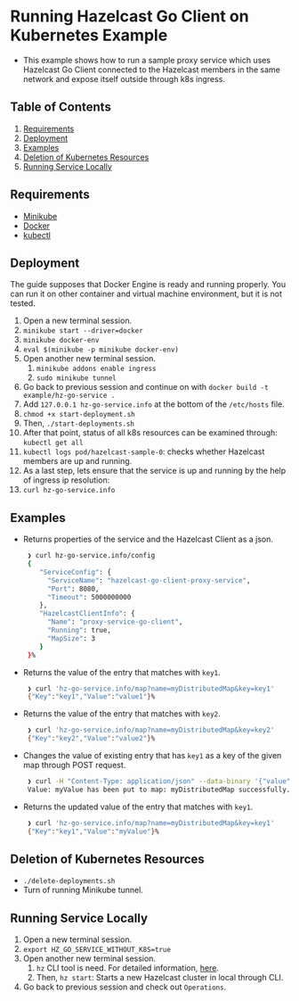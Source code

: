 # Running Hazelcast Go Client on Kubernetes Example
- This example shows how to run a sample proxy service which uses Hazelcast Go Client connected to the Hazelcast members in the same network and expose itself outside through k8s ingress.

## Table of Contents
1. [Requirements](#requirements)
2. [Deployment](#deployment)
3. [Examples](#examples)
4. [Deletion of Kubernetes Resources](#deletion-of-kubernetes-resources)
5. [Running Service Locally](#running-service-locally)

<a name="requirements"></a>
## Requirements
- [Minikube](https://minikube.sigs.k8s.io/docs/start/)
- [Docker](https://www.docker.com/get-started/)
- [kubectl](https://kubernetes.io/docs/tasks/tools/)

<a name="deployment"></a>
## Deployment  
The guide supposes that Docker Engine is ready and running properly. You can run it on other container and virtual machine environment, but it is not tested.
1. Open a new terminal session.
2. `minikube start --driver=docker`
3. `minikube docker-env`
4. `eval $(minikube -p minikube docker-env)`
5. Open another new terminal session.
   1. `minikube addons enable ingress`
   2. `sudo minikube tunnel`
6. Go back to previous session and continue on with `docker build -t example/hz-go-service .`
7. Add `127.0.0.1 hz-go-service.info` at the bottom of the `/etc/hosts` file.
8. `chmod +x start-deployment.sh`
9. Then, `./start-deployments.sh`
10. After that point, status of all k8s resources can be examined through: `kubectl get all`
11. `kubectl logs pod/hazelcast-sample-0`: checks whether Hazelcast members are up and running.
12. As a last step, lets ensure that the service is up and running by the help of ingress ip resolution:
13. `curl hz-go-service.info`

<a name="examples"></a>
## Examples
- Returns properties of the service and the Hazelcast Client as a json.
  ```bash
   ❯ curl hz-go-service.info/config
   {
      "ServiceConfig": {
        "ServiceName": "hazelcast-go-client-proxy-service",
        "Port": 8080,
        "Timeout": 5000000000
      },
      "HazelcastClientInfo": {
        "Name": "proxy-service-go-client",
        "Running": true,
        "MapSize": 3
      }
   }%
   ```
- Returns the value of the entry that matches with `key1`.
  ```bash
   ❯ curl 'hz-go-service.info/map?name=myDistributedMap&key=key1'
   {"Key":"key1","Value":"value1"}%
   ```
- Returns the value of the entry that matches with `key2`.
  ```bash
   ❯ curl 'hz-go-service.info/map?name=myDistributedMap&key=key2'
   {"Key":"key2","Value":"value2"}%
   ```
- Changes the value of existing entry that has `key1` as a key of the given map through POST request.
  ```bash
   ❯ curl -H "Content-Type: application/json" --data-binary '{"value": "myValue"}' -X POST 'hz-go-service.info/map?name=myDistributedMap&key=key1'
   Value: myValue has been put to map: myDistributedMap successfully.
   ```
- Returns the updated value of the entry that matches with `key1`.
  ```bash
   ❯ curl 'hz-go-service.info/map?name=myDistributedMap&key=key1'
   {"Key":"key1","Value":"myValue"}%
   ```

<a name="deletion-of-kubernetes-resources"></a>
## Deletion of Kubernetes Resources
- `./delete-deployments.sh`
- Turn of running Minikube tunnel.

<a name="running-service-locally"></a>
## Running Service Locally <a name="running-service-locally"></a>
1. Open a new terminal session.
2. `export HZ_GO_SERVICE_WITHOUT_K8S=true`
3. Open another new terminal session.
   1. `hz` CLI tool is need. For detailed information, [here](https://hazelcast.com/blog/hazelcast-command-line-is-released/). 
   2. Then, `hz start`: Starts a new Hazelcast cluster in local through CLI.
4. Go back to previous session and check out `Operations`.